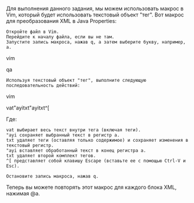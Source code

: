 Для выполнения данного задания, мы можем использовать макрос в Vim, который будет использовать текстовый объект "тег". Вот макрос для преобразования XML в Java Properties:

    Откройте файл в Vim.
    Перейдите к началу файла, если вы не там.
    Запустите запись макроса, нажав q, а затем выберите букву, например, a.

vim

qa

    Используя текстовый объект "тег", выполните следующую последовательность действий:

vim

vat"ayitxt"ayitxt^[

Где:

    vat выбирает весь текст внутри тега (включая теги).
    "ayi сохраняет выбранный текст в регистр a.
    txt удаляет теги (оставляя только содержимое) и сохраняет изменения в текстовый регистр.
    "ayi вставляет обработанный текст в конец регистра a.
    txt удаляет второй комплект тегов.
    ^[ представляет собой клавишу Escape (вставьте ее с помощью Ctrl-V и Esc).

    Остановите запись макроса, нажав q.

Теперь вы можете повторять этот макрос для каждого блока XML, нажимая @a.
